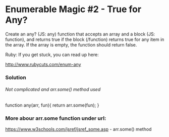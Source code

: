 # Enumerable Magic #2 - True for Any?

Create an any? (JS: any) function that accepts an array and a block (JS: function), and returns true if the block (/function) returns true for any item in the array. If the array is empty, the function should return false.

Ruby: If you get stuck, you can read up here:

http://www.rubycuts.com/enum-any

### Solution

###### Not complicated and arr.some() method used

function any(arr, fun){
return arr.some(fun);
}

### More abour arr.some function under url:

https://www.w3schools.com/jsref/jsref_some.asp - arr.some() method
